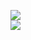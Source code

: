 [![](https://img.shields.io/badge/Made%20With-Github%20Spray-lightgrey.svg?style=for-the-badge&logo=github)](https://github.com/Annihil/github-spray#14122)  
[![](https://i.imgur.com/2DrTn0Z.gif)](https://github.com/Annihil/github-spray)